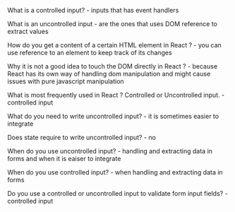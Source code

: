 What is a controlled input?
    - inputs that has event handlers

What is an uncontrolled input
    - are the ones that uses DOM reference to extract values

How do you get a content of a certain HTML element in React ?
    - you can use reference to an element to keep track of its changes

Why it is not a good idea to touch the DOM directly in React ?
    - because React has its own way of handling dom manipulation and might cause issues with pure javascript manipulation

What is most frequently used in React ? Controlled or Uncontrolled input.
    - controlled input

What do you need to write uncontrolled input?
    - it is sometimes easier to integrate

Does state require to write uncontrolled input?
    - no

When do you use uncontrolled input?
    - handling and extracting data in forms and when it is eaiser to integrate

When do you use controlled input?
    - when handling and extracting data in forms

Do you use a controlled or uncontrolled input to validate form input fields?
    - controlled input